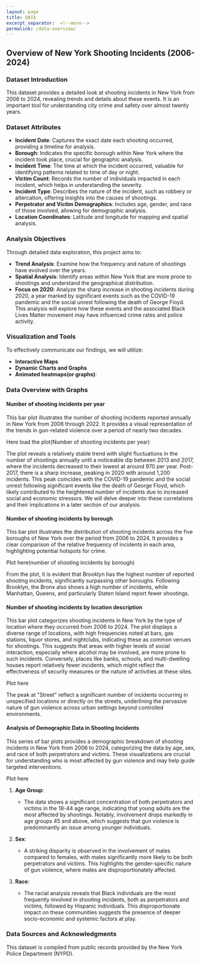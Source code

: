 ```yaml
---
layout: page
title: DATA
excerpt_separator:  <!--more-->
permalink: /data-overview/
---
```


## Overview of New York Shooting Incidents (2006-2024)

### Dataset Introduction
This dataset provides a detailed look at shooting incidents in New York from 2006 to 2024, revealing trends and details about these events. It is an important tool for understanding city crime and safety over almost twenty years.

### Dataset Attributes
- **Incident Date**: Captures the exact date each shooting occurred, providing a timeline for analysis.
- **Borough**: Indicates the specific borough within New York where the incident took place, crucial for geographic analysis.
- **Incident Time**: The time at which the incident occurred, valuable for identifying patterns related to time of day or night.
- **Victim Count**: Records the number of individuals impacted in each incident, which helps in understanding the severity.
- **Incident Type**: Describes the nature of the incident, such as robbery or altercation, offering insights into the causes of shootings.
- **Perpetrator and Victim Demographics**: Includes age, gender, and race of those involved, allowing for demographic analysis.
- **Location Coordinates**: Latitude and longitude for mapping and spatial analysis.

### Analysis Objectives
Through detailed data exploration, this project aims to:
- **Trend Analysis**: Examine how the frequency and nature of shootings have evolved over the years.
- **Spatial Analysis**: Identify areas within New York that are more prone to shootings and understand the geographical distribution.
- **Focus on 2020**: Analyze the sharp increase in shooting incidents during 2020, a year marked by significant events such as the COVID-19 pandemic and the social unrest following the death of George Floyd. This analysis will explore how these events and the associated Black Lives Matter movement may have influenced crime rates and police activity.


### Visualization and Tools
To effectively communicate our findings, we will utilize:
- **Interactive Maps**
- **Dynamic Charts and Graphs**
- **Animated heatmaps(or graphs)**:

### Data Overview with Graphs
#### Number of shooting incidents per year
This bar plot illustrates the number of shooting incidents reported annually in New York from 2006 through 2022. It provides a visual representation of the trends in gun-related violence over a period of nearly two decades.

Here load the plot(Number of shooting incidents per year)

The plot reveals a relatively stable trend with slight fluctuations in the number of shootings annually until a noticeable dip between 2013 and 2017, where the incidents decreased to their lowest at around 970 per year. Post-2017, there is a sharp increase, peaking in 2020 with around 1,200 incidents. This peak coincides with the COVID-19 pandemic and the social unrest following significant events like the death of George Floyd, which likely contributed to the heightened number of incidents due to increased social and economic stressors. We will delve deeper into these correlations and their implications in a later section of our analysis.

#### Number of shooting incidents by borough

This bar plot illustrates the distribution of shooting incidents across the five boroughs of New York over the period from 2006 to 2024. It provides a clear comparison of the relative frequency of incidents in each area, highlighting potential hotspots for crime.

Plot here(number of shooting incidents by borough)

From the plot, it is evident that Brooklyn has the highest number of reported shooting incidents, significantly surpassing other boroughs. Following Brooklyn, the Bronx also shows a high number of incidents, while Manhattan, Queens, and particularly Staten Island report fewer shootings. 

#### Number of shooting incidents by location description
This bar plot categorizes shooting incidents in New York by the type of location where they occurred from 2006 to 2024.
The plot displays a diverse range of locations, with high frequencies noted at bars, gas stations, liquor stores, and nightclubs, indicating these as common venues for shootings. This suggests that areas with higher levels of social interaction, especially where alcohol may be involved, are more prone to such incidents. Conversely, places like banks, schools, and multi-dwelling houses report relatively fewer incidents, which might reflect the effectiveness of security measures or the nature of activities at these sites.

Plot here 

The peak at "Street" reflect a significant number of incidents occurring in unspecified locations or directly on the streets, underlining the pervasive nature of gun violence across urban settings beyond controlled environments.

#### Analysis of Demographic Data in Shooting Incidents

This series of bar plots provides a demographic breakdown of shooting incidents in New York from 2006 to 2024, categorizing the data by age, sex, and race of both perpetrators and victims. These visualizations are crucial for understanding who is most affected by gun violence and may help guide targeted interventions.

Plot here

1. **Age Group**:
   - The data shows a significant concentration of both perpetrators and victims in the 18-44 age range, indicating that young adults are the most affected by shootings. Notably, involvement drops markedly in age groups 45 and above, which suggests that gun violence is predominantly an issue among younger individuals.

2. **Sex**:
   - A striking disparity is observed in the involvement of males compared to females, with males significantly more likely to be both perpetrators and victims. This highlights the gender-specific nature of gun violence, where males are disproportionately affected.

3. **Race**:
   - The racial analysis reveals that Black individuals are the most frequently involved in shooting incidents, both as perpetrators and victims, followed by Hispanic individuals. This disproportionate impact on these communities suggests the presence of deeper socio-economic and systemic factors at play.


### Data Sources and Acknowledgments
This dataset is compiled from public records provided by the New York Police Department (NYPD).
